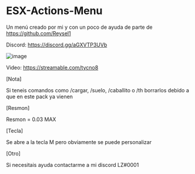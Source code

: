 # ESX-Actions-Menu
Un menú creado por mi y con un poco de ayuda de parte de https://github.com/Reysel1

Discord: https://discord.gg/aGXVTP3UVb

![image](https://user-images.githubusercontent.com/94126308/159174765-c4e7a45a-cba0-493f-83c7-0353692adf5d.png)

Video: https://streamable.com/tycno8

[Nota]

Si teneis comandos como /cargar, /suelo, /caballito o /th borrarlos debido a que en este pack ya vienen

[Resmon]

Resmon = 0.03 MAX

[Tecla]

Se abre a la tecla M pero obviamente se puede personalizar

[Otro]

Si necesitais ayuda contactarme a mi discord LZ#0001
